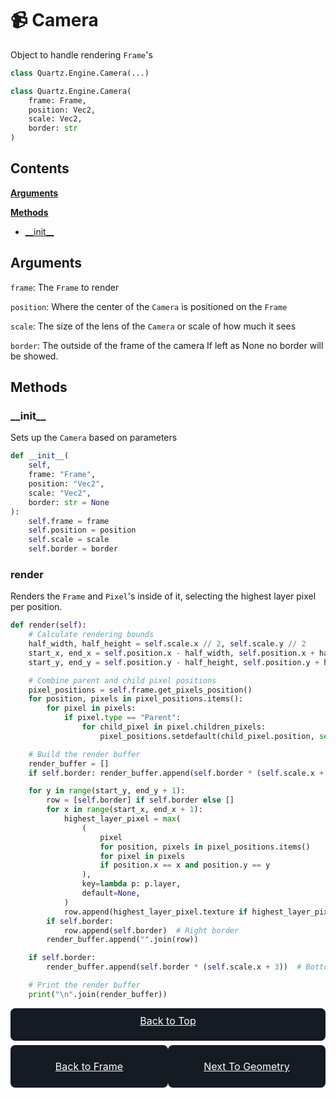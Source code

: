 # 📹 Camera
Object to handle rendering `Frame`'s
```py
class Quartz.Engine.Camera(...)
```
```py
class Quartz.Engine.Camera(
    frame: Frame,
    position: Vec2,
    scale: Vec2,
    border: str
)
```

## Contents
[**Arguments**](#arguments)

[**Methods**](#methods)
- [\_\_init\_\_](#\_\_init\_\_)

## Arguments
`frame`: The `Frame` to render

`position`: Where the center of the `Camera` is positioned on the `Frame`

`scale`: The size of the lens of the `Camera` or scale of how much it sees

`border`: The outside of the frame of the camera If left as None no border will be showed.

## Methods

### \_\_init\_\_
Sets up the `Camera` based on parameters
```py
def __init__(
    self,
    frame: "Frame",
    position: "Vec2",
    scale: "Vec2",
    border: str = None
):
    self.frame = frame
    self.position = position
    self.scale = scale
    self.border = border
```

### render
Renders the `Frame` and `Pixel`'s inside of it, selecting the highest layer pixel per position.
```py
def render(self):
    # Calculate rendering bounds
    half_width, half_height = self.scale.x // 2, self.scale.y // 2
    start_x, end_x = self.position.x - half_width, self.position.x + half_width
    start_y, end_y = self.position.y - half_height, self.position.y + half_height

    # Combine parent and child pixel positions
    pixel_positions = self.frame.get_pixels_position()
    for position, pixels in pixel_positions.items():
        for pixel in pixels:
            if pixel.type == "Parent":
                for child_pixel in pixel.children_pixels:
                    pixel_positions.setdefault(child_pixel.position, set()).add(child_pixel)

    # Build the render buffer
    render_buffer = []
    if self.border: render_buffer.append(self.border * (self.scale.x + 3))  # Top border

    for y in range(start_y, end_y + 1):
        row = [self.border] if self.border else []
        for x in range(start_x, end_x + 1):
            highest_layer_pixel = max(
                (
                    pixel
                    for position, pixels in pixel_positions.items()
                    for pixel in pixels
                    if position.x == x and position.y == y
                ),
                key=lambda p: p.layer,
                default=None,
            )
            row.append(highest_layer_pixel.texture if highest_layer_pixel else self.frame.backdrop)
        if self.border:
            row.append(self.border)  # Right border
        render_buffer.append("".join(row))

    if self.border:
        render_buffer.append(self.border * (self.scale.x + 3))  # Bottom border

    # Print the render buffer
    print("\n".join(render_buffer))
```

<div style="width: 100%; margin-bottom: 7.5px;display: flex; justify-content: space-between;">
    <a href="#📹-camera" style="width: 100%; height: 2rem; background-color: #151B23; color: white; border-radius: 7.5px; padding: 10px; text-align: center; font-size: 16px; font-weight: 400;">Back to Top</a>
</div>
<div style="width: 100%; display: flex; justify-content: space-between;">
    <a href="FRAME.md" style="display: flex; justify-content: center; align-items: center; width: 47%; height: 3rem; background-color: #151B23; color: white; border-radius: 7.5px; padding: 10px; text-align: center; font-size: 16px; font-weight: 400;">Back to Frame</a>
    <a href="GEOMETRY.md" style="display: flex; justify-content: center; align-items: center; width: 47%; height: 3rem; background-color: #151B23; color: white; border-radius: 7.5px; padding: 10px; text-align: center; font-size: 16px; font-weight: 400;">Next To Geometry</a>
</div>